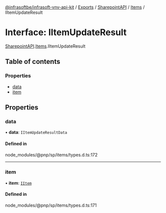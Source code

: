 [@infrasoftbe/infrasoft-vnv-api-kit](../README.md) / [Exports](../modules.md) / [SharepointAPI](../modules/SharepointAPI.md) / [Items](../modules/SharepointAPI.Items.md) / IItemUpdateResult

# Interface: IItemUpdateResult

[SharepointAPI](../modules/SharepointAPI.md).[Items](../modules/SharepointAPI.Items.md).IItemUpdateResult

## Table of contents

### Properties

- [data](SharepointAPI.Items.IItemUpdateResult.md#data)
- [item](SharepointAPI.Items.IItemUpdateResult.md#item)

## Properties

### data

• **data**: `IItemUpdateResultData`

#### Defined in

node_modules/@pnp/sp/items/types.d.ts:172

___

### item

• **item**: [`IItem`](SharepointAPI.Items.IItem.md)

#### Defined in

node_modules/@pnp/sp/items/types.d.ts:171

